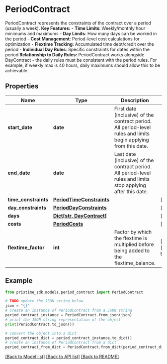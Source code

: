 # PeriodContract

PeriodContract represents the constraints of the contract over a period (usually a week).  **Key Features:** - **Time Limits**: Weekly/monthly hour minimums and maximums - **Day Limits**: How many days can be worked in the period - **Cost Management**: Period-level cost calculations for optimization - **Flextime Tracking**: Accumulated time debt/credit over the period - **Individual Day Rules**: Specific constraints for dates within the period  **Relationship to Daily Rules:** PeriodContract works alongside DayContract - the daily rules must be consistent with the period rules. For example, if weekly max is 40 hours, daily maximums should allow this to be achievable.

## Properties

Name | Type | Description | Notes
------------ | ------------- | ------------- | -------------
**start_date** | **date** | First date (inclusive) of the contract period. All period-level rules and limits begin applying from this date. | 
**end_date** | **date** | Last date (inclusive) of the contract period. All period-level rules and limits stop applying after this date. | 
**time_constraints** | [**PeriodTimeConstraints**](PeriodTimeConstraints.md) |  | [optional] 
**day_constraints** | [**PeriodDayConstraints**](PeriodDayConstraints.md) |  | [optional] 
**days** | [**Dict[str, DayContract]**](DayContract.md) |  | [optional] 
**costs** | [**PeriodCosts**](PeriodCosts.md) |  | [optional] 
**flextime_factor** | **int** | Factor by which the flextime is multiplied before being added to the flextime_balance. | [optional] [default to 1]

## Example

```python
from pristime_sdk.models.period_contract import PeriodContract

# TODO update the JSON string below
json = "{}"
# create an instance of PeriodContract from a JSON string
period_contract_instance = PeriodContract.from_json(json)
# print the JSON string representation of the object
print(PeriodContract.to_json())

# convert the object into a dict
period_contract_dict = period_contract_instance.to_dict()
# create an instance of PeriodContract from a dict
period_contract_from_dict = PeriodContract.from_dict(period_contract_dict)
```
[[Back to Model list]](../README.md#documentation-for-models) [[Back to API list]](../README.md#documentation-for-api-endpoints) [[Back to README]](../README.md)


